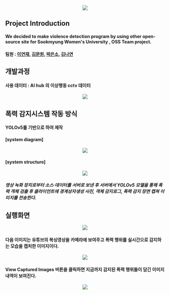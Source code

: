 <div align=center>
	<img src="https://capsule-render.vercel.app/api?type=waving&color=auto&height=200&section=header&text=SookD%20Github!&fontSize=90" />	
</div>

<div>
	<h2> Project Introduction</h2>
	<h4>We decided to make violence detection program by using other open-source site for Sookmyung Women's University , OSS Team project.</h4>
	<h4>팀원 : <a href="https://github.com/lyeonj/">이연재</a>, <a href="https://github.com/angkmfirefoxygal/">김문원</a>, <a href="https://github.com/parkincow/">박은소</a>, <a href="https://github.com/Yeonnies/">김나연</a>
	</h4>
</div>

<div>
	<h2>개발과정</h2>
	<h4>사용 데이터 : AI hub 의 이상행동 cctv 데이터</h4>
 	<p align = center>
	<img src ="https://github.com/Sook-D/demo-repository/assets/100902438/cd79ec8f-1846-46df-9c69-81e42f791a0e" >
	</p>	
</div>

<div>
	<h2>폭력 감지시스템 작동 방식 </h2>
	<h4>YOLOv5를 기반으로 하여 제작 </h4>
	<h4>[system diagram]</h4>
	<p align = center>
		<img src="https://github.com/Sook-D/team-repository/assets/100902438/71b4d2e5-95a0-4240-bef8-d9f95a001c68">	
	</p>
	<h4>[system structure]</h4>
	<p align = center>
		<img src="https://github.com/Sook-D/team-repository/blob/main/image/system%20structure.png">
	<h5>영상 녹화 장치로부터 소스·데이터를 서버로 보낸 후 서버에서 YOLOv5 모델을 통해 폭력 객체 검출 후 클라이언트에 경계상자생성 사진, 객체 감지로그, 폭력 감지 장면 캡쳐 이미지를 전송한다.</h5>
</div>

<div>
	<h2> 실행화면 </h2>
	<p align = center>
		<img src="https://github.com/Sook-D/team-repository/blob/main/image/mainpage_default.png">
	</p>
	<h4> 다음 이미지는 유튜브의 복싱영상을 카메라에 보여주고 폭력 행위를 실시간으로 감지하는 모습을 캡처한 이미지이다.</h4>
	<p align = center>
		<img src="https://github.com/Sook-D/team-repository/blob/main/image/mainpage_detection%20of%20violence.png">
	</p>
	<h4> View Captured Images 버튼을 클릭하면 지금까지 감지된 폭력 행위들이 담긴 이미지 내역이 보여진다.</h4>
	<p align = center>
		<img src ="https://github.com/Sook-D/demo-repository/assets/100902438/ae59a39d-6ea0-4be5-8edc-7cc0be019e65">
	</p>
</div>

